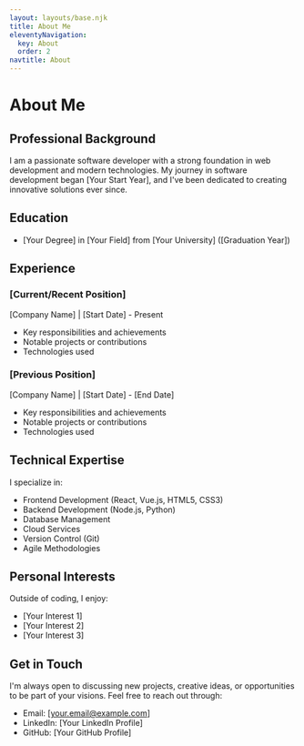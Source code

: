```yaml
---
layout: layouts/base.njk
title: About Me
eleventyNavigation:
  key: About
  order: 2
navtitle: About
---
```


# About Me

## Professional Background
I am a passionate software developer with a strong foundation in web development and modern technologies. My journey in software development began [Your Start Year], and I've been dedicated to creating innovative solutions ever since.

## Education
- [Your Degree] in [Your Field] from [Your University] ([Graduation Year])

## Experience
### [Current/Recent Position]
[Company Name] | [Start Date] - Present
- Key responsibilities and achievements
- Notable projects or contributions
- Technologies used

### [Previous Position]
[Company Name] | [Start Date] - [End Date]
- Key responsibilities and achievements
- Notable projects or contributions
- Technologies used

## Technical Expertise
I specialize in:
- Frontend Development (React, Vue.js, HTML5, CSS3)
- Backend Development (Node.js, Python)
- Database Management
- Cloud Services
- Version Control (Git)
- Agile Methodologies

## Personal Interests
Outside of coding, I enjoy:
- [Your Interest 1]
- [Your Interest 2]
- [Your Interest 3]

## Get in Touch
I'm always open to discussing new projects, creative ideas, or opportunities to be part of your visions. Feel free to reach out through:
- Email: [your.email@example.com]
- LinkedIn: [Your LinkedIn Profile]
- GitHub: [Your GitHub Profile]

